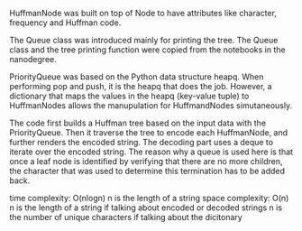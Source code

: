 HuffmanNode was built on top of Node to have attributes like character, frequency and Huffman code.

The Queue class was introduced mainly for printing the tree. The Queue class and the tree printing function were copied from the notebooks in the nanodegree.

PriorityQueue was based on the Python data structure heapq. When performing pop and push, it is the heapq that does the job. However, a dictionary that maps the values in the heapq (key-value tuple) to HuffmanNodes allows the manupulation for HuffmandNodes simutaneously.

The code first builds a Huffman tree based on the input data with the PriorityQueue. Then it traverse the tree to encode each HuffmanNode, and further renders the encoded string. The decoding part uses a deque to iterate over the encoded string. The reason why a queue is used here is that once a leaf node is identified by verifying that there are no more children, the character that was used to determine this termination has to be added back.

time complexity: O(nlogn)
n is the length of a string
space complexity: O(n)
n is the length of a string if talking about encoded or decoded strings
n is the number of unique characters if talking about the dicitonary
